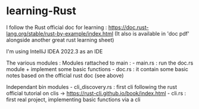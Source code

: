 # learning-Rust

I follow the Rust official doc for learning : https://doc.rust-lang.org/stable/rust-by-example/index.html
(It also is available in 'doc pdf' alongside another great rust learning sheet)

I'm using IntelliJ IDEA 2022.3 as an IDE

The various modules :
  Modules rattached to main :
    - main.rs : run the doc.rs module + implement some basic functions
    - doc.rs : it contain some basic notes based on the official rust doc (see above)

  Independant bin modules
    - cli_discovery.rs : first cli following the rust official tutorial on clis -> https://rust-cli.github.io/book/index.html
    - cli.rs : first real project, implementing basic functions via a cli
